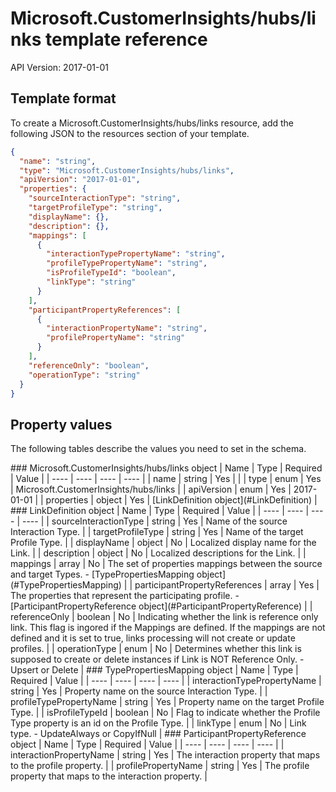 # Microsoft.CustomerInsights/hubs/links template reference
API Version: 2017-01-01
## Template format

To create a Microsoft.CustomerInsights/hubs/links resource, add the following JSON to the resources section of your template.

```json
{
  "name": "string",
  "type": "Microsoft.CustomerInsights/hubs/links",
  "apiVersion": "2017-01-01",
  "properties": {
    "sourceInteractionType": "string",
    "targetProfileType": "string",
    "displayName": {},
    "description": {},
    "mappings": [
      {
        "interactionTypePropertyName": "string",
        "profileTypePropertyName": "string",
        "isProfileTypeId": "boolean",
        "linkType": "string"
      }
    ],
    "participantPropertyReferences": [
      {
        "interactionPropertyName": "string",
        "profilePropertyName": "string"
      }
    ],
    "referenceOnly": "boolean",
    "operationType": "string"
  }
}
```
## Property values

The following tables describe the values you need to set in the schema.

<a id="Microsoft.CustomerInsights/hubs/links" />
### Microsoft.CustomerInsights/hubs/links object
|  Name | Type | Required | Value |
|  ---- | ---- | ---- | ---- |
|  name | string | Yes |  |
|  type | enum | Yes | Microsoft.CustomerInsights/hubs/links |
|  apiVersion | enum | Yes | 2017-01-01 |
|  properties | object | Yes | [LinkDefinition object](#LinkDefinition) |


<a id="LinkDefinition" />
### LinkDefinition object
|  Name | Type | Required | Value |
|  ---- | ---- | ---- | ---- |
|  sourceInteractionType | string | Yes | Name of the source Interaction Type. |
|  targetProfileType | string | Yes | Name of the target Profile Type. |
|  displayName | object | No | Localized display name for the Link. |
|  description | object | No | Localized descriptions for the Link. |
|  mappings | array | No | The set of properties mappings between the source and target Types. - [TypePropertiesMapping object](#TypePropertiesMapping) |
|  participantPropertyReferences | array | Yes | The properties that represent the participating profile. - [ParticipantPropertyReference object](#ParticipantPropertyReference) |
|  referenceOnly | boolean | No | Indicating whether the link is reference only link. This flag is ingored if the Mappings are defined. If the mappings are not defined and it is set to true, links processing will not create or update profiles. |
|  operationType | enum | No | Determines whether this link is supposed to create or delete instances if Link is NOT Reference Only. - Upsert or Delete |


<a id="TypePropertiesMapping" />
### TypePropertiesMapping object
|  Name | Type | Required | Value |
|  ---- | ---- | ---- | ---- |
|  interactionTypePropertyName | string | Yes |  Property name on the source Interaction Type. |
|  profileTypePropertyName | string | Yes | Property name on the target Profile Type. |
|  isProfileTypeId | boolean | No | Flag to indicate whether the Profile Type property is an id on the Profile Type. |
|  linkType | enum | No | Link type. - UpdateAlways or CopyIfNull |


<a id="ParticipantPropertyReference" />
### ParticipantPropertyReference object
|  Name | Type | Required | Value |
|  ---- | ---- | ---- | ---- |
|  interactionPropertyName | string | Yes | The interaction property that maps to the profile property. |
|  profilePropertyName | string | Yes | The profile property that maps to the interaction property. |

